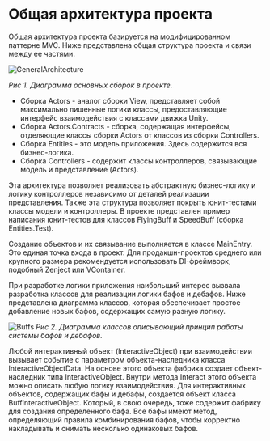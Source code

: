 # Общая архитектура проекта

Общая архитектура проекта базируется на модифицированном паттерне MVC. Ниже представлена общая структура проекта и связи между ее частями.

![GeneralArchitecture](https://github.com/dezhurko/faraway-platformer/assets/7524653/6dbe3220-bdf0-489d-81a1-7db9d8c89df3)

*Рис 1. Диаграмма основных сборок в проекте.*

* Сборка Actors - аналог сборки View, представляет собой максимально лишенные логики классы, предоставляющие интерфейс взаимодействия с классами движка Unity.
* Сборка Actors.Contracts - сборка, содержащая интерфейсы, отделяющие классы сборки Actors от классов из сборки Controllers.
* Сборка Entities - это модель приложения. Здесь содержится вся бизнес-логика.
* Сборка Controllers - содержит классы контроллеров, связывающие модель и представление (Actors).

Эта архитектура позволяет реализовать абстрактную бизнес-логику и логику контроллеров независимо от деталей реализации представления.
Также эта структура позволяет покрыть юнит-тестами классы модели и контроллеры.
В проекте представлен пример написания юнит-тестов для классов FlyingBuff и SpeedBuff (сборка Entities.Test).

Создание объектов и их связывание выполняется в классе MainEntry. Это единая точка входа в проект. Для продакшн-проектов среднего или крупного размера рекомендуется использовать DI-фреймворк, подобный Zenject или VContainer.

При разработке логики приложения наибольший интерес вызвала разработка классов для реализации логики бафов и дебафов.
Ниже представлена диаграмма классов, которая обеспечивает простое добавление новых бафов, содержащих самую разную логику.

![Buffs](https://github.com/dezhurko/faraway-platformer/assets/7524653/63c5dd8f-5cab-467c-9ee9-854075d8d2b1)
*Рис 2. Диаграмма классов описывающий принцип работы системы бафов и дебафов.*

Любой интерактивный объект (InteractiveObject) при взаимодействии вызывает событие с параметром объекта-наследника класса InteractiveObjectData. На основе этого объекта фабрика создает объект-наследник типа InteractiveObject.
Внутри метода Interact этого объекта можно описать любую логику взаимодействия. Для интерактивных объектов, содержащих бафы и дебафы, создается объект класса BuffInteractiveObject. Который, в свою очередь, тоже содержит фабрику для создания определенного бафа.
Все бафы имеют метод, определяющий правила комбинирования бафов, чтобы корректно накладывать и снимать несколько одинаковых бафов.
